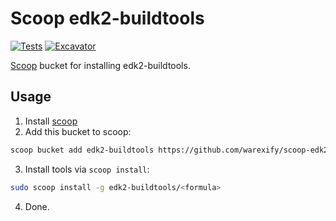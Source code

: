 # Scoop edk2-buildtools

[![Tests](https://github.com/warexify/scoop-edk2-buildtools/actions/workflows/ci.yml/badge.svg)](https://github.com/warexify/scoop-edk2-buildtools/actions/workflows/ci.yml) [![Excavator](https://github.com/warexify/scoop-edk2-buildtools/actions/workflows/excavator.yml/badge.svg)](https://github.com/warexify/scoop-edk2-buildtools/actions/workflows/excavator.yml)

[Scoop](https://scoop.sh) bucket for installing edk2-buildtools.

## Usage
1. Install [scoop](https://github.com/ScoopInstaller/Scoop)
2. Add this bucket to scoop:
```bash
scoop bucket add edk2-buildtools https://github.com/warexify/scoop-edk2-buildtools.git
```
3. Install tools via `scoop install`:
```bash
sudo scoop install -g edk2-buildtools/<formula>
```
4. Done.
